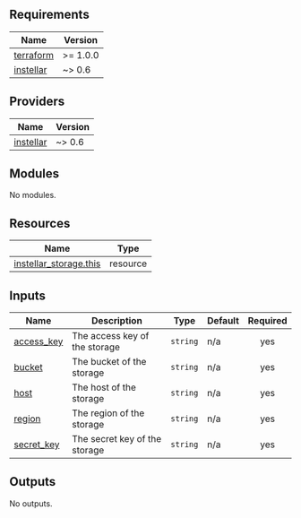 <!-- BEGIN_TF_DOCS -->
## Requirements

| Name | Version |
|------|---------|
| <a name="requirement_terraform"></a> [terraform](#requirement\_terraform) | >= 1.0.0 |
| <a name="requirement_instellar"></a> [instellar](#requirement\_instellar) | ~> 0.6 |

## Providers

| Name | Version |
|------|---------|
| <a name="provider_instellar"></a> [instellar](#provider\_instellar) | ~> 0.6 |

## Modules

No modules.

## Resources

| Name | Type |
|------|------|
| [instellar_storage.this](https://registry.terraform.io/providers/upmaru/instellar/latest/docs/resources/storage) | resource |

## Inputs

| Name | Description | Type | Default | Required |
|------|-------------|------|---------|:--------:|
| <a name="input_access_key"></a> [access\_key](#input\_access\_key) | The access key of the storage | `string` | n/a | yes |
| <a name="input_bucket"></a> [bucket](#input\_bucket) | The bucket of the storage | `string` | n/a | yes |
| <a name="input_host"></a> [host](#input\_host) | The host of the storage | `string` | n/a | yes |
| <a name="input_region"></a> [region](#input\_region) | The region of the storage | `string` | n/a | yes |
| <a name="input_secret_key"></a> [secret\_key](#input\_secret\_key) | The secret key of the storage | `string` | n/a | yes |

## Outputs

No outputs.
<!-- END_TF_DOCS -->